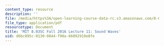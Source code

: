 ```yaml
---
content_type: resource
description: ''
file: /media/https%3A/open-learning-course-data-rc.s3.amazonaws.com/8-03sc-physics-iii-vibrations-and-waves-fall-2016/d6bc895c01300844f90a66092910e8fe_MIT8_03SCF16_hw_Lec11.pdf
file_type: application/pdf
resourcetype: Document
title: 'MIT 8.03SC Fall 2016 Lecture 11: Sound Waves'
uid: d6bc895c-0130-0844-f90a-66092910e8fe
---
```

